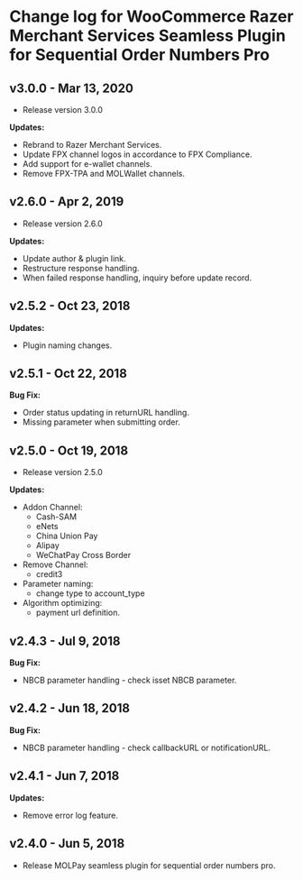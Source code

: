 # Change log for WooCommerce Razer Merchant Services Seamless Plugin for Sequential Order Numbers Pro

## v3.0.0 - Mar 13, 2020

- Release version 3.0.0

**Updates:**

- Rebrand to Razer Merchant Services.
- Update FPX channel logos in accordance to FPX Compliance.
- Add support for e-wallet channels.
- Remove FPX-TPA and MOLWallet channels.

## v2.6.0 - Apr 2, 2019

- Release version 2.6.0

**Updates:**

- Update author & plugin link.
- Restructure response handling.
- When failed response handling, inquiry before update record.

## v2.5.2 - Oct 23, 2018

**Updates:**

- Plugin naming changes.

## v2.5.1 - Oct 22, 2018

**Bug Fix:**

- Order status updating in returnURL handling.
- Missing parameter when submitting order.

## v2.5.0 - Oct 19, 2018

- Release version 2.5.0

**Updates:**

- Addon Channel:
  - Cash-SAM
  - eNets
  - China Union Pay
  - Alipay
  - WeChatPay Cross Border
- Remove Channel:
  - credit3  
- Parameter naming:
  - change type to account_type
- Algorithm optimizing:
  - payment url definition.

## v2.4.3 - Jul 9, 2018

**Bug Fix:**

- NBCB parameter handling - check isset NBCB parameter.

## v2.4.2 - Jun 18, 2018

**Bug Fix:**

- NBCB parameter handling - check callbackURL or notificationURL.

## v2.4.1 - Jun 7, 2018

**Updates:**

- Remove error log feature.

## v2.4.0 - Jun 5, 2018

- Release MOLPay seamless plugin for sequential order numbers pro.
